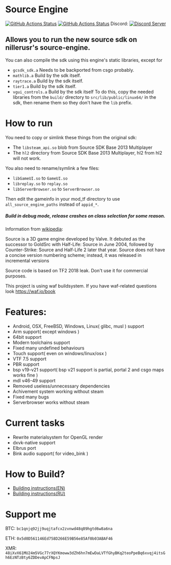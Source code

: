 # Source Engine
[![GitHub Actions Status](https://github.com/nillerusr/source-engine/actions/workflows/build.yml/badge.svg)](https://github.com/nillerusr/source-engine/actions/workflows/build.yml) [![GitHub Actions Status](https://github.com/nillerusr/source-engine/actions/workflows/tests.yml/badge.svg)](https://github.com/nillerusr/source-engine/actions/workflows/tests.yml)
 Discord: [![Discord Server](https://img.shields.io/discord/672055862608658432.svg)](https://discord.gg/hZRB7WMgGw)
 
## Allows you to run the new source sdk on nillerusr's source-engine.
You can also compile the sdk using this engine's static libraries, except for
- `gcsdk_sdk.a` Needs to be backported from csgo probably.
- `mathlib.a` Build by the sdk itself.
- `raytrace.a` Build by the sdk itself.
- `tier1.a` Build by the sdk itself.
- `vgui_controls.a` Build by the sdk itself
To do this, copy the needed libraries from the `build/` directory to `src/lib/public/linux64/` in the sdk, then rename them so they don't have the `lib` prefix.

# How to run
You need to copy or simlink these things from the original sdk:
- The `libsteam_api.so` blob from Source SDK Base 2013 Multiplayer
- The `hl2` directory from Source SDK Base 2013 Multiplayer, hl2 from hl2 will not work.

You also need to rename/symlink a few files:
- `libGameUI.so` to `GameUI.so`
- `libreplay.so` to `replay.so`
- `libServerBrowser.so` to `ServerBrowser.so`

Then edit the gameinfo in your mod_tf directory to use `all_source_engine_paths` instead of `appid_*`.

##### Build in debug mode, release crashes on class selection for some reason.

Information from [wikipedia](https://wikipedia.org/wiki/Source_(game_engine)):

Source is a 3D game engine developed by Valve.
It debuted as the successor to GoldSrc with Half-Life: Source in June 2004,
followed by Counter-Strike: Source and Half-Life 2 later that year.
Source does not have a concise version numbering scheme; instead, it was released in incremental versions

Source code is based on TF2 2018 leak. Don't use it for commercial purposes.

This project is using waf buildsystem. If you have waf-related questions look https://waf.io/book

# Features:
- Android, OSX, FreeBSD, Windows, Linux( glibc, musl ) support
- Arm support( except windows )
- 64bit support
- Modern toolchains support
- Fixed many undefined behaviours
- Touch support( even on windows/linux/osx )
- VTF 7.5 support
- PBR support
- bsp v19-v21 support( bsp v21 support is partial, portal 2 and csgo maps works fine )
- mdl v46-49 support
- Removed useless/unnecessary dependencies
- Achivement system working without steam
- Fixed many bugs
- Serverbrowser works without steam

# Current tasks
- Rewrite materialsystem for OpenGL render
- dxvk-native support
- Elbrus port
- Bink audio support( for video_bink )

# How to Build?
- [Building instructions(EN)](https://github.com/nillerusr/source-engine/wiki/Source-Engine-(EN))
- [Building instructions(RU)](https://github.com/nillerusr/source-engine/wiki/Source-Engine-(RU))

# Support me
BTC: `bc1qnjq92jj9uqjtafcx2zvnwd48q89hgtd6w8a6na`

ETH: `0x5d0D561146Ed758D266E59B56e85Af0b03ABAF46`

XMR: `48iXvX61MU24m5VGc77rXQYKmoww3dZh6hn7mEwDaLVTfGhyBKq2teoPpeBq6xvqj4itsGh6EzNTzBty6ZDDevApCFNpsJ`
